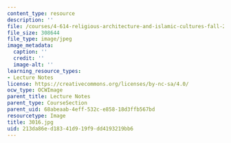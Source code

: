 ```yaml
---
content_type: resource
description: ''
file: /courses/4-614-religious-architecture-and-islamic-cultures-fall-2002/213da86ed18341d919f9dd4193219bb6_3016.jpg
file_size: 308644
file_type: image/jpeg
image_metadata:
  caption: ''
  credit: ''
  image-alt: ''
learning_resource_types:
- Lecture Notes
license: https://creativecommons.org/licenses/by-nc-sa/4.0/
ocw_type: OCWImage
parent_title: Lecture Notes
parent_type: CourseSection
parent_uid: 68abeaab-4eff-532c-e858-18d3ffb567bd
resourcetype: Image
title: 3016.jpg
uid: 213da86e-d183-41d9-19f9-dd4193219bb6
---
```

